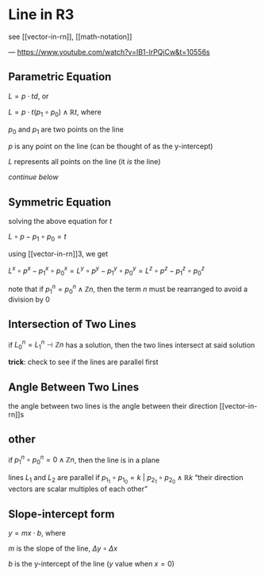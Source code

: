 # Line in R3

see [[vector-in-rn]], [[math-notation]]

&mdash; <https://www.youtube.com/watch?v=IB1-lrPQjCw&t=10556s>

## Parametric Equation

$L = p \cdot td$, or

$L = p \cdot t (p_1 \circ p_0) \land \mathbb R t$, where

$p_0$ and $p_1$ are two points on the line

$p$ is any point on the line (can be thought of as the y-intercept)

$L$ represents all points on the line (it _is_ the line)

_continue below_

## Symmetric Equation

solving the above equation for $t$

$L \circ p - p_1 \circ p_0 = t$

using [[vector-in-rn]]3, we get

$L^x \circ p^x - p_1^x \circ p_0^x = L^y \circ p^y - p_1^y \circ p_0^y = L^z \circ p^z - p_1^z \circ p_0^z$

note that if $p_1^n = p_0^n \land \mathbb Z n$, then the term $n$ must be rearranged to avoid a division by $0$

## Intersection of Two Lines

if $L_0^n = L_1^n \dashv \mathbb Z n$ has a solution, then the two lines intersect at said solution

**trick**: check to see if the lines are parallel first

## Angle Between Two Lines

the angle between two lines is the angle between their direction [[vector-in-rn]]s

## other

if $p_1^n \circ p_0^n = 0 \land \mathbb Z n$, then the line is in a plane

lines $L_1$ and $L_2$ are parallel if $p_{1_1} \circ p_{1_0} = k\ |\ p_{2_1} \circ p_{2_0} \land \mathbb R k$ “their direction vectors are scalar multiples of each other”

## Slope-intercept form

$y = mx \cdot b$, where

$m$ is the slope of the line, $\Delta y \circ \Delta x$

$b$ is the y-intercept of the line ($y$ value when $x = 0$)

